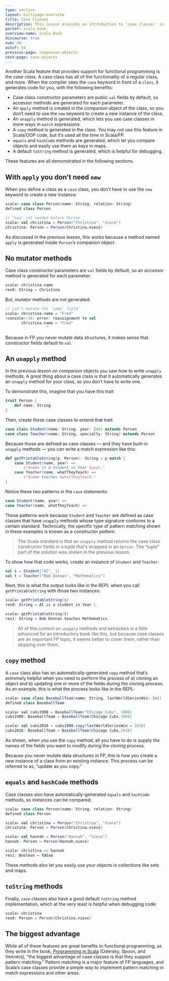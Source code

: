 ```yaml
---
type: section
layout: multipage-overview
title: Case Classes
description: This lesson provides an introduction to 'case classes' in Scala.
partof: scala_book
overview-name: Scala Book
discourse: true
num: 49
outof: 54
previous-page: companion-objects
next-page: case-objects
---
```



Another Scala feature that provides support for functional programming is the *case class*. A case class has all of the functionality of a regular class, and more. When the compiler sees the `case` keyword in front of a `class`, it generates code for you, with the following benefits:

* Case class constructor parameters are public `val` fields by default, so accessor methods are generated for each parameter.
* An `apply` method is created in the companion object of the class, so you don’t need to use the `new` keyword to create a new instance of the class.
* An `unapply` method is generated, which lets you use case classes in more ways in `match` expressions.
* A `copy` method is generated in the class. You may not use this feature in Scala/OOP code, but it’s used all the time in Scala/FP.
* `equals` and `hashCode` methods are generated, which let you compare objects and easily use them as keys in maps.
* A default `toString` method is generated, which is helpful for debugging.

These features are all demonstrated in the following sections.



## With `apply` you don’t need `new`

When you define a class as a `case` class, you don’t have to use the `new` keyword to create a new instance:

```scala
scala> case class Person(name: String, relation: String)
defined class Person

// "new" not needed before Person
scala> val christina = Person("Christina", "niece")
christina: Person = Person(Christina,niece)
```

As discussed in the previous lesson, this works because a method named `apply` is generated inside `Person`’s companion object.



## No mutator methods

Case class constructor parameters are `val` fields by default, so an *accessor* method is generated for each parameter:

```scala
scala> christina.name
res0: String = Christina
```

But, *mutator* methods are not generated:

```scala
// can't mutate the `name` field
scala> christina.name = "Fred"
<console>:10: error: reassignment to val
       christina.name = "Fred"
                  ^
```

Because in FP you never mutate data structures, it makes sense that constructor fields default to `val`.



## An `unapply` method

In the previous lesson on companion objects you saw how to write `unapply` methods. A great thing about a case class is that it automatically generates an `unapply` method for your class, so you don’t have to write one.

To demonstrate this, imagine that you have this trait:

```scala
trait Person {
    def name: String
}
```

Then, create these case classes to extend that trait:

```scala
case class Student(name: String, year: Int) extends Person
case class Teacher(name: String, specialty: String) extends Person
```

Because those are defined as case classes — and they have built-in `unapply` methods — you can write a match expression like this:

```scala
def getPrintableString(p: Person): String = p match {
    case Student(name, year) =>
        s"$name is a student in Year $year."
    case Teacher(name, whatTheyTeach) =>
        s"$name teaches $whatTheyTeach."
}
```

Notice these two patterns in the `case` statements:

```scala
case Student(name, year) =>
case Teacher(name, whatTheyTeach) =>
```

Those patterns work because `Student` and `Teacher` are defined as case classes that have `unapply` methods whose type signature conforms to a certain standard. Technically, the specific type of pattern matching shown in these examples is known as a *constructor pattern*.

>The Scala standard is that an `unapply` method returns the case class constructor fields in a tuple that’s wrapped in an `Option`. The “tuple” part of the solution was shown in the previous lesson.

To show how that code works, create an instance of `Student` and `Teacher`:

```scala
val s = Student("Al", 1)
val t = Teacher("Bob Donnan", "Mathematics")
```

Next, this is what the output looks like in the REPL when you call `getPrintableString` with those two instances:

```scala
scala> getPrintableString(s)
res0: String = Al is a student in Year 1.

scala> getPrintableString(t)
res1: String = Bob Donnan teaches Mathematics.
```

>All of this content on `unapply` methods and extractors is a little advanced for an introductory book like this, but because case classes are an important FP topic, it seems better to cover them, rather than skipping over them.



## `copy` method

A `case` class also has an automatically-generated `copy` method that’s extremely helpful when you need to perform the process of a) cloning an object and b) updating one or more of the fields during the cloning process. As an example, this is what the process looks like in the REPL:

```scala
scala> case class BaseballTeam(name: String, lastWorldSeriesWin: Int)
defined class BaseballTeam

scala> val cubs1908 = BaseballTeam("Chicago Cubs", 1908)
cubs1908: BaseballTeam = BaseballTeam(Chicago Cubs,1908)

scala> val cubs2016 = cubs1908.copy(lastWorldSeriesWin = 2016)
cubs2016: BaseballTeam = BaseballTeam(Chicago Cubs,2016)
```

As shown, when you use the `copy` method, all you have to do is supply the names of the fields you want to modify during the cloning process.

Because you never mutate data structures in FP, this is how you create a new instance of a class from an existing instance. This process can be referred to as, “update as you copy.”



## `equals` and `hashCode` methods

Case classes also have automatically-generated `equals` and `hashCode` methods, so instances can be compared:

```scala
scala> case class Person(name: String, relation: String)
defined class Person

scala> val christina = Person("Christina", "niece")
christina: Person = Person(Christina,niece)

scala> val hannah = Person("Hannah", "niece")
hannah: Person = Person(Hannah,niece)

scala> christina == hannah
res1: Boolean = false
```

These methods also let you easily use your objects in collections like sets and maps.



## `toString` methods

Finally, `case` classes also have a good default `toString` method implementation, which at the very least is helpful when debugging code:

```scala
scala> christina
res0: Person = Person(Christina,niece)
```



## The biggest advantage

While all of these features are great benefits to functional programming, as they write in the book, [Programming in Scala](https://www.amazon.com/Programming-Scala-Updated-2-12/dp/0981531687/) (Odersky, Spoon, and Venners), “the biggest advantage of case classes is that they support pattern matching.” Pattern matching is a major feature of FP languages, and Scala’s case classes provide a simple way to implement pattern matching in match expressions and other areas.


